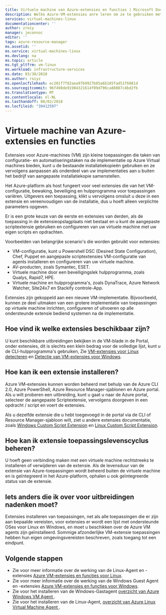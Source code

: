 ```yaml
---
title: Virtuele machine van Azure-extensies en functies | Microsoft Docs
description: Welke Azure-VM-extensies anre leren om ze te gebruiken met Azure virtual machines
services: virtual-machines-linux
documentationcenter: ''
author: zroiy
manager: jeconnoc
editor: ''
tags: azure-resource-manager
ms.assetid: ''
ms.service: virtual-machines-linux
ms.devlang: na
ms.topic: article
ms.tgt_pltfrm: vm-linux
ms.workload: infrastructure-services
ms.date: 03/30/2018
ms.author: roiyz
ms.openlocfilehash: ec201f7f82aea97b9927b85a6b185fad51f6081d
ms.sourcegitcommit: 96f498de91984321614f09d796ca88887c4bd2fb
ms.translationtype: MT
ms.contentlocale: nl-NL
ms.lasthandoff: 08/02/2018
ms.locfileid: "39412597"
---
```

# <a name="azure-virtual-machine-extensions-and-features"></a>Virtuele machine van Azure-extensies en functies
Extensies voor Azure-machines (VM) zijn kleine toepassingen die taken van configuratie- en automatiseringstaken na de implementatie op Azure Virtual machines bieden, kunt u de bestaande installatiekopieën gebruiken en ze vervolgens aanpassen als onderdeel van uw implementaties aan u buiten het bedrijf van aangepaste installatiekopie samenstellen.

Het Azure-platform als host fungeert voor veel extensies die van het VM-configuratie, bewaking, beveiliging en hulpprogramma voor toepassingen variëren. Uitgevers een toepassing, klikt u vervolgens omsluit u deze in een extensie en vereenvoudigen van de installatie, dus u hoeft alleen verplichte parameters opgeven. 

 Er is een grote keuze van de eerste en extensies van derden, als de toepassing in de extensieopslagplaats niet bestaat en u kunt de aangepaste scriptextensie gebruiken en configureren van uw virtuele machine met uw eigen scripts en opdrachten.

Voorbeelden van belangrijke scenario's die worden gebruikt voor extensies:
* VM-configuratie, kunt u Powershell DSC (Desired State Configuration), Chef, Puppet en aangepaste scriptextensies VM-configuratie van agents installeren en configureren van uw virtuele machine. 
* AV-producten, zoals Symantec, ESET.
* Virtuele machine door een beveiligingslek hulpprogramma, zoals Qualys, Rapid7, HPE.
* Virtuele machine en hulpprogramma's, zoals DynaTrace, Azure Network Watcher, Site24x7 en Stackify controle-App.

Extensies zijn gekoppeld aan een nieuwe VM-implementatie. Bijvoorbeeld, kunnen ze deel uitmaken van een grotere implementatie van toepassingen op virtuele machine inrichten, configureren of uitvoeren op alle ondersteunde extensie bediend systemen na de implementatie.

## <a name="how-can-i-find-what-extensions-are-available"></a>Hoe vind ik welke extensies beschikbaar zijn?
U kunt beschikbare uitbreidingen bekijken in de VM-blade in de Portal, onder extensies, dit is slechts een klein bedrag voor de volledige lijst, kunt u de CLI-hulpprogramma's gebruiken, Zie [VM-extensies voor Linux detecteren](features-linux.md) en [ Detectie van VM-extensies voor Windows](features-windows.md).

## <a name="how-can-i-install-an-extension"></a>Hoe kan ik een extensie installeren?
Azure VM-extensies kunnen worden beheerd met behulp van de Azure CLI 2.0, Azure PowerShell, Azure Resource Manager-sjablonen en Azure portal. Als u wilt proberen een uitbreiding, kunt u gaat u naar de Azure portal, selecteer de aangepaste Scriptextensie, vervolgens doorgeven in een opdracht / script en voert de extensies.

Als u dezelfde extensie die u hebt toegevoegd in de portal via de CLI of Resource Manager-sjabloon wilt, ziet u andere extensies documentatie, zoals [Windows Custom Script Extension](custom-script-windows.md) en [Linux Custom Script Extension](custom-script-linux.md).

## <a name="how-do-i-manage-extension-application-lifecycle"></a>Hoe kan ik extensie toepassingslevenscyclus beheren?
U hoeft geen verbinding maken met een virtuele machine rechtstreeks te installeren of verwijderen van de extensie. Als de levensduur van de extensie van Azure-toepassingen wordt beheerd buiten de virtuele machine en is geïntegreerd in het Azure-platform, ophalen u ook geïntegreerde status van de extensie.

## <a name="anything-else-i-should-be-thinking-about-for-extensions"></a>Iets anders die ik over voor uitbreidingen nadenken moet?
Extensies installeren van toepassingen, net als alle toepassingen die er zijn aan bepaalde vereisten, voor extensies er wordt een lijst met ondersteunde OSes voor Linux en Windows, en moet u beschikken over de Azure VM agents zijn geïnstalleerd. Sommige afzonderlijke VM-extensie toepassingen hebben hun eigen omgevingsvereisten beschreven, zoals toegang tot een eindpunt.

## <a name="next-steps"></a>Volgende stappen
* Zie voor meer informatie over de werking van de Linux-Agent en -extensies [Azure VM-extensies en functies voor Linux](features-linux.md).
* Zie voor meer informatie over de werking van de Windows Guest Agent en -extensies [Azure VM-extensies en functies voor Windows](features-windows.md).  
* Zie voor het installeren van de Windows-Gastagent [overzicht van Azure Windows VM Agent ](agent-windows.md).  
* Zie voor het installeren van de Linux-Agent, [overzicht van Azure Linux Virtual Machine Agent ](agent-linux.md).  

